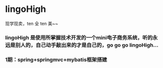 # lingoHigh
现学现卖，ten 全 ten 美~~
###    lingoHigh 是使用所掌握技术开发的一个mini电子商务系统，听的永远是别人的，自己动手敲出来的才是自己的，go go go lingoHigh...
### 1期：spring+springmvc+mybatis框架搭建
